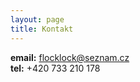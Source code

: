 ```yaml
---
layout: page
title: Kontakt
---
```

**email:** [flocklock@seznam.cz](mailto:flocklock@seznam.cz)\
**tel:** +420 733 210 178
